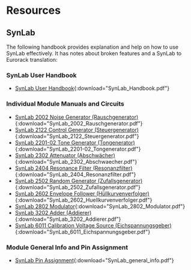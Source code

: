 # Resources

## SynLab

The following handbook provides explanation and help on how to use SynLab effectively. It has notes about broken features and a SynLab to Eurorack translation:

### SynLab User Handbook

- [SynLab User Handbook](resources/SynLab/SynLab_Handbook.pdf){:download="SynLab_Handbook.pdf"}

### Individual Module Manuals and Circuits

- [SynLab 2002 Noise Generator (Rauschgenerator)](resources/SynLab/SynLab_2002_Rauschgenerator.pdf){:download="SynLab_2002_Rauschgenerator.pdf"}
- [SynLab 2122 Control Generator (Steuergenerator)](resources/SynLab/SynLab_2122_Steuergenerator.pdf){:download="SynLab_2122_Steuergenerator.pdf"}
- [SynLab 2201-02 Tone Generator (Tongenerator)](resources/SynLab/SynLab_2201-02_Tongenerator.pdf){:download="SynLab_2201-02_Tongenerator.pdf"}
- [SynLab 2302 Attenuator (Abschwächer)](resources/SynLab/SynLab_2302_Abschwaecher.pdf){:download="SynLab_2302_Abschwaecher.pdf"}
- [SynLab 2404 Resonance Filter (Resonanzfilter)](resources/SynLab/SynLab_2404_Resonanzfilter.pdf){:download="SynLab_2404_Resonanzfilter.pdf"}
- [SynLab 2502 Random Generator (Zufallsgenerator)](resources/SynLab/SynLab_2502_Zufallsgenerator.pdf){:download="SynLab_2502_Zufallsgenerator.pdf"}
- [SynLab 2602 Envelope Follower (Hüllkurvenverfolger)](resources/SynLab/SynLab_2602_Huellkurvenverfolger.pdf){:download="SynLab_2602_Huellkurvenverfolger.pdf"}
- [SynLab 2802 Modulator](resources/SynLab/SynLab_2802_Modulator.pdf){:download="SynLab_2802_Modulator.pdf"}
- [SynLab 3202 Adder (Addierer)](resources/SynLab/SynLab_3202_Addierer.pdf){:download="SynLab_3202_Addierer.pdf"}
- [SynLab 6011 Calibration Voltage Source (Eichspannungsgeber)](resources/SynLab/SynLab_6011_Eichspannungsgeber.pdf){:download="SynLab_6011_Eichspannungsgeber.pdf"}

### Module General Info and Pin Assignment

- [SynLab Pin Assignment](resources/SynLab/SynLab_general_info.pdf){:download="SynLab_general_info.pdf"}
